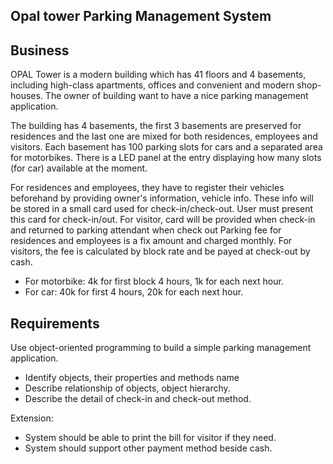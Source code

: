 ## Opal tower Parking Management System


## Business
OPAL Tower is a modern building which has 41 floors and 4 basements, including high-class apartments, offices and convenient and modern shop-houses.
The owner of building want to have a nice parking management application.

The building has 4 basements, the first 3 basements are preserved for residences and the last one are mixed for both residences, employees and visitors.
Each basement has 100 parking slots for cars and a separated area for motorbikes.
There is a LED panel at the entry displaying how many slots (for car) available at the moment.

For residences and employees, they have to register their vehicles beforehand by providing owner's information, vehicle info. These info will be stored in a small card used for check-in/check-out. User must present this card for check-in/out.
For visitor, card will be provided when check-in and returned to parking attendant when check out
Parking fee for residences and employees is a fix amount and charged monthly. For visitors, the fee is calculated by block rate and be payed at check-out by cash.
* For motorbike: 4k for first block 4 hours, 1k for each next hour.
* For car: 40k for first 4 hours, 20k for each next hour.

## Requirements
Use object-oriented programming to build a simple parking management application.
* Identify objects, their properties and methods name
* Describe relationship of objects, object hierarchy.
* Describe the detail of check-in and check-out method.

Extension:
* System should be able to print the bill for visitor if they need.
* System should support other payment method beside cash.

